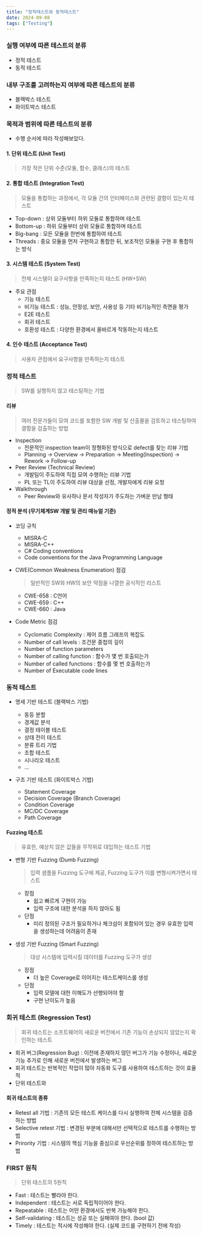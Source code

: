 ```yaml
---
title: "정적테스트와 동적테스트"
date: 2024-09-08
tags: ["Testing"]
---
```



### 실행 여부에 따른 테스트의 분류
- 정적 테스트
- 동적 테스트

### 내부 구조를 고려하는지 여부에 따른 테스트의 분류
- 블랙박스 테스트
- 화이트박스 테스트


### 목적과 범위에 따른 테스트의 분류

- 수행 순서에 따라 작성해보았다.

#### 1. 단위 테스트 (Unit Test)
> 가장 작은 단위 수준(모듈, 함수, 클래스)의 테스트

#### 2. 통합 테스트 (Integration Test)
> 모듈을 통합하는 과정에서, 각 모듈 간의 인터페이스와 관련된 결함이 있는지 테스트

- Top-down : 상위 모듈부터 하위 모듈로 통합하며 테스트
- Bottom-up : 하위 모듈부터 상위 모듈로 통합하며 테스트
- Big-bang : 모든 모듈을 한번에 통합하여 테스트
- Threads : 중요 모듈을 먼저 구현하고 통합한 뒤, 보조적인 모듈을 구현 후 통합하는 방식


#### 3. 시스템 테스트 (System Test)
> 전체 시스템이 요구사항을 만족하는지 테스트 (HW+SW)

- 주요 관점
    - 기능 테스트
    - 비기능 테스트 : 성능, 안정성, 보안, 사용성 등 기타 비기능적인 측면을 평가
    - E2E 테스트
    - 회귀 테스트
    - 호환성 테스트 : 다양한 환경에서 올바르게 작동하는지 테스트

#### 4. 인수 테스트 (Acceptance Test)
> 사용자 관점에서 요구사항을 만족하는지 테스트


### 정적 테스트
> SW를 실행하지 않고 테스팅하는 기법

#### 리뷰
> 여러 전문가들이 모여 코드를 포함한 SW 개발 및 산출물을 검토하고 테스팅하여 결함을 검출하는 방법

- Inspection
	- 전문적인 inspection team이 정형화된 방식으로 defect를 찾는 리뷰 기법
	- Planning -> Overview -> Preparation -> Meeting(Inspection) -> Rework -> Follow-up
- Peer Review (Technical Review)
	- 개발팀이 주도하여 직접 모여 수행하는 리뷰 기법
	- PL 또는 TL이 주도하여 리뷰 대상을 선정, 개발자에게 리뷰 요청
- Walkthrough
	- Peer Review와 유사하나 문서 작성자가 주도하는 가벼운 만남 형태

#### 정적 분석 (무기체계SW 개발 및 관리 매뉴얼 기준)
- 코딩 규칙
	- MISRA-C
	- MISRA-C++
	- C# Coding conventions
	- Code conventions for the Java Programming Language

- CWE(Common Weakness Enumeration) 점검
	> 일반적인 SW와 HW의 보안 약점을 나열한 공식적인 리스트
	- CWE-658 : C언어
	- CWE-659 : C++
	- CWE-660 : Java

- Code Metric 점검
	- Cyclomatic Complexity : 제어 흐름 그래프의 복잡도
	- Number of call levels : 조건문 중첩의 깊이
	- Number of function parameters
	- Number of calling function : 함수가 몇 번 호출되는가
	- Number of called functions : 함수를 몇 번 호출하는가
	- Number of Executable code lines


### 동적 테스트

- 명세 기반 테스트 (블랙박스 기법)
	- 동등 분할
	- 경계값 분석
	- 결정 테이블 테스트
	- 상태 전이 테스트
	- 분류 트리 기법
	- 조합 테스트
	- 시나리오 테스트
	- ...

- 구조 기반 테스트 (화이트박스 기법)
	- Statement Coverage
	- Decision Coverage (Branch Coverage)
	- Condition Coverage
	- MC/DC Coverage
	- Path Coverage

#### Fuzzing 테스트
> 유효한, 예상치 않은 값들을 무작위로 대입하는 테스트 기법

- 변형 기반 Fuzzing (Dumb Fuzzing)
	> 입력 샘플을 Fuzzing 도구에 제공, Fuzzing 도구가 이를 변형시켜가면서 테스트
	- 장점
		- 쉽고 빠르게 구현이 가능
		- 입력 구조에 대한 분석을 하지 않아도 됨
	- 단점
		- 미리 정의된 구조가 필요하거나 체크섬이 포함되어 있는 경우 유효한 입력을 생성하는데 어려움이 존재

- 생성 기반 Fuzzing (Smart Fuzzing)
	> 대상 시스템에 입력시킬 데이터를 Fuzzing 도구가 생성
	- 장점
		- 더 높은 Coverage로 이어지는 테스트케이스를 생성
	- 단점
		- 입력 모델에 대한 이해도가 선행되어야 함
		- 구현 난이도가 높음



### 회귀 테스트 (Regression Test)

> 회귀 테스트는 소프트웨어의 새로운 버전에서 기존 기능이 손상되지 않았는지 확인하는 테스트

- 회귀 버그(Regression Bug) : 이전에 존재하지 않던 버그가 기능 수정이나, 새로운 기능 추가로 인해 새로운 버전에서 발생하는 버그
- 회귀 테스트는  반복적인 작업이 많아 자동화 도구를 사용하여 테스트하는 것이 효율적
- 단위 테스트와 

#### 회귀 테스트의 종류
- Retest all 기법 : 기존의 모든 테스트 케이스를 다시 실행하여 전체 시스템을 검증하는 방법
- Selective retest 기법 : 변경된 부분에 대해서만 선택적으로 테스트를 수행하는 방법
- Prirority 기법 : 시스템의 핵심 기능을 중심으로 우선순위를 정하여 테스트하는 방법


### FIRST 원칙

> 단위 테스트의 5원칙

- Fast : 테스트는 빨라야 한다.
- Independent : 테스트는 서로 독립적이어야 한다.
- Repeatable : 테스트는 어떤 환경에서도 반복 가능해야 한다.
- Self-validating : 테스트는 성공 또는 실패여야 한다. (bool 값)
- Timely : 테스트는 적시에 작성해야 한다. (실제 코드를 구현하기 전에 작성)


